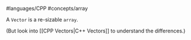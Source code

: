 #languages/CPP #concepts/array 

A `Vector` is a re-sizable `array`.

(But look into [[CPP Vectors|C++ Vectors]] to understand the differences.)

